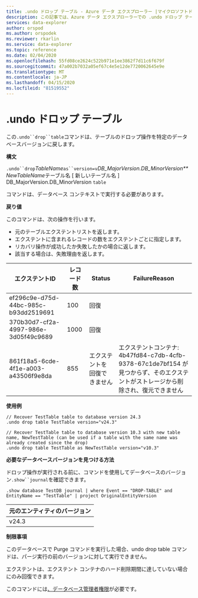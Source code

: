 ```yaml
---
title: .undo ドロップ テーブル - Azure データ エクスプローラー |マイクロソフトドキュメント
description: この記事では、Azure データ エクスプローラーでの .undo ドロップ テーブルについて説明します。
services: data-explorer
author: orspod
ms.author: orspodek
ms.reviewer: rkarlin
ms.service: data-explorer
ms.topic: reference
ms.date: 02/04/2020
ms.openlocfilehash: 55fd08ce2624c522b971e1ee3862f7d11c6f679f
ms.sourcegitcommit: 47a002b7032a05ef67c4e5e12de7720062645e9e
ms.translationtype: MT
ms.contentlocale: ja-JP
ms.lasthandoff: 04/15/2020
ms.locfileid: "81519552"
---
```

# <a name="undo-drop-table"></a>.undo ドロップ テーブル

この`.undo``drop``table`コマンドは、テーブルのドロップ操作を特定のデータベースバージョンに戻します。

**構文**

`.undo``drop`*TableName*`as``version=v`*DB_MajorVersion.DB_MinorVersion**NewTableName*テーブル名 [ 新しいテーブル名 ] DB_MajorVersion.DB_MinorVersion `table`

コマンドは、データベース コンテキストで実行する必要があります。

**戻り値**

このコマンドは、次の操作を行います。
* 元のテーブルエクステントリストを返します。
* エクステントに含まれるレコードの数をエクステントごとに指定します。
* リカバリ操作が成功したか失敗したかの場合に返します。
* 該当する場合は、失敗理由を返します。

| エクステントID                             | レコード数 | Status                   | FailureReason                                                                                                                  |
|--------------------------------------|-----------------|--------------------------|--------------------------------------------------------------------------------------------------------------------------------|
| ef296c9e-d75d-44bc-985c-b93dd2519691 | 100             | 回復                |
| 370b30d7-cf2a-4997-986e-3d05f49c9689 | 1000            | 回復                |
| 861f18a5-6cde-4f1e-a003-a43506f9e8da | 855             | エクステントを回復できません | エクステントコンテナ: 4b47fd84-c7db-4cfb-9378-67c1de7bf154 が見つからず、そのエクステントがストレージから削除され、復元できません |

**使用例**

```
// Recover TestTable table to database version 24.3
.undo drop table TestTable version="v24.3"
```

```
// Recover TestTable table to database version 10.3 with new table name, NewTestTable (can be used if a table with the same name was already created since the drop)  
.undo drop table TestTable as NewTestTable version="v10.3"
```

**必要なデータベースバージョンを見つける方法**

ドロップ操作が実行される前に、コマンドを使用してデータベースのバージョン`.show``journal`を確認できます。

```
.show database TestDB journal | where Event == "DROP-TABLE" and EntityName == "TestTable" | project OriginalEntityVersion 
```

| 元のエンティティのバージョン |
|-----------------------|
| v24.3                 |

**制限事項**

このデータベースで Purge コマンドを実行した場合、undo drop table コマンドは、パージ実行の前のバージョンに対して実行できません。

エクステントは、エクステント コンテナのハード削除期間に達していない場合にのみ回復できます。

このコマンドには[、データベース管理者権限](../management/access-control/role-based-authorization.md)が必要です。